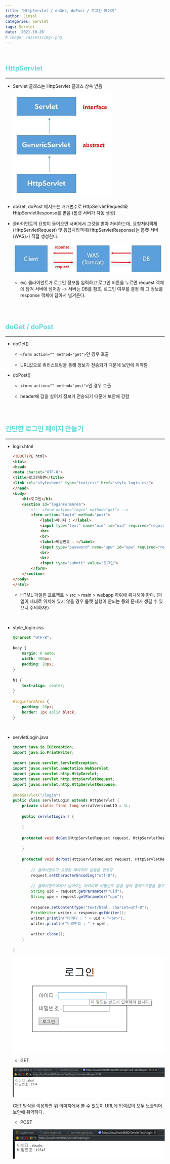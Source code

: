 ```yaml
---
title: "HttpServlet / doGet, doPost / 로그인 페이지"
author: Jinsol
categories: Servlet
tags: Servlet
date: '2021-10-26'
# image: /assets/img/.png
---
```


<br>

## <span style="color:#69DADB">HttpServlet</span>
<hr>

- Servlet 클래스는 HttpServlet 클래스 상속 받음

    ![](/assets/img/servlet_http.PNG)

- doGet, doPost 메서드는 매개변수로 HttpServletRequest와 HttpServletResponse를 받음 (톰캣 서버가 자동 생성)

- 클라이언트의 요청이 들어오면 서버에서 그것을 받아 처리하는데, 요청처리객체(HttpServletRequest) 및 응답처리객체(HttpServletResponse)는 톰캣 서버(WAS)가 직접 생성한다.

    ![](/assets/img/servlet_http2.PNG)

    - ex) 클라이언트가 로그인 정보를 입력하고 로그인 버튼을 누르면 request 객체에 담겨 서버에 넘어감 -> 서버는 DB를 참조, 로그인 여부를 결정 해 그 정보를 response 객체에 담아서 넘겨준다.

<br><br>

## <span style="color:#69DADB">doGet / doPost</span>
<hr>

- doGet()

    - `<form action="" method="get">`인 경우 호출

    - URL값으로 쿼리스트링을 통해 정보가 전송되기 때문에 보안에 취약함

- doPost()

    - `<form action="" method="post">`인 경우 호출

    - header에 값을 실어서 정보가 전송되기 때문에 보안에 강함


<br><br>

## <span style="color:#69DADB">간단한 로그인 페이지 만들기</span>
<hr>

- login.html

    ```html
    <!DOCTYPE html>
    <html>
    <head>
    <meta charset="UTF-8">
    <title>로그인화면</title>
    <link rel="stylesheet" type="text/css" href="style_login.css">
    </head>
    <body>
        <h1>로그인</h1>
        <section id="loginFormArea">
            <!-- <form action="login" method="get"> -->
            <form action="login" method="post">
                <label>아이디 : </label>
                <input type="text" name="uid" id="uid" required="required">
                <br>
                <br>
                <label>비밀번호 : </label>
                <input type="password" name="upw" id="upw" required="required">
                <br>
                <br>
                <input type="submit" value="로그인">
            </form>
        </section>
    </body>
    </html>
    ```

    - HTML 파일은 프로젝트 > src > main > webapp 하위에 위치해야 한다. (파일이 제대로 위치해 있지 않을 경우 톰캣 실행이 안되는 등의 문제가 생길 수 있으니 주의하자!)

<br>

- style_login.css

    ```css
    @charset "UTF-8";

    body {
        margin: 0 auto;
        width: 300px;
        padding: 20px;
    }

    h1 {
        text-align: center;
    }

    #loginFormArea {
        padding: 20px;
        border: 1px solid black;
    }
    ```

<br>

- servletLogin.java

    ```java
    import java.io.IOException;
    import java.io.PrintWriter;

    import javax.servlet.ServletException;
    import javax.servlet.annotation.WebServlet;
    import javax.servlet.http.HttpServlet;
    import javax.servlet.http.HttpServletRequest;
    import javax.servlet.http.HttpServletResponse;

    @WebServlet("/login")
    public class servletLogin extends HttpServlet {
        private static final long serialVersionUID = 1L;

        public servletLogin() {

        }

        protected void doGet(HttpServletRequest request, HttpServletResponse response) throws ServletException, IOException {

        }

        protected void doPost(HttpServletRequest request, HttpServletResponse response) throws ServletException, IOException {
            
            // 클라이언트가 요청한 파라미터 값들을 인코딩
            request.setCharacterEncoding("utf-8");
            
            // 클라이언트에게서 넘어오는 아이디와 비밀번호 값을 받아 출력스트림을 얻고 화면에 뿌리기
            String uid = request.getParameter("uid");
            String upw = request.getParameter("upw");
            
            response.setContentType("text/html; charset=utf-8");
            PrintWriter writer = response.getWriter();
            writer.println("아이디 : " + uid + "<br>");
            writer.println("비밀번호 : " + upw);
            
            writer.close(); 
        }

    }
    ```

    ![](/assets/img/servlet_login.PNG)

    - GET
    
    ![](/assets/img/servlet_login2.PNG)

    GET 방식을 이용하면 위 이미지에서 볼 수 있듯이 URL에 입력값이 모두 노출되어 보안에 취약하다.

    - POST

    ![](/assets/img/servlet_login3.PNG)


    